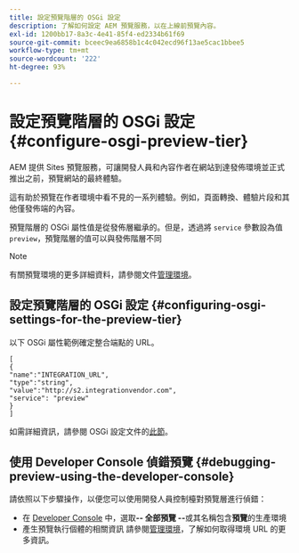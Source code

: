 ```yaml
---
title: 設定預覽階層的 OSGi 設定
description: 了解如何設定 AEM 預覽服務，以在上線前預覽內容。
exl-id: 1200bb17-8a3c-4e41-85f4-ed2334b61f69
source-git-commit: bceec9ea6858b1c4c042ecd96f13ae5cac1bbee5
workflow-type: tm+mt
source-wordcount: '222'
ht-degree: 93%

---
```


# 設定預覽階層的 OSGi 設定 {#configure-osgi-preview-tier}

AEM 提供 Sites 預覽服務，可讓開發人員和內容作者在網站到達發佈環境並正式推出之前，預覽網站的最終體驗。

這有助於預覽在作者環境中看不見的一系列體驗。例如，頁面轉換、體驗片段和其他僅發佈端的內容。

預覽階層的 OSGi 屬性值是從發佈層繼承的。但是，透過將 `service` 參數設為值 `preview`，預覽階層的值可以與發佈階層不同

>[!NOTE]
>
>有關預覽環境的更多詳細資料，請參閱文件[管理環境](/help/implementing/cloud-manager/manage-environments.md#access-preview-service)。

## 設定預覽階層的 OSGi 設定 {#configuring-osgi-settings-for-the-preview-tier}

以下 OSGi 屬性範例確定整合端點的 URL。

```
[
{
"name":"INTEGRATION_URL",
"type":"string",
"value":"http://s2.integrationvendor.com",
"service": "preview"
}
]
```

如需詳細資訊，請參閱 OSGi 設定文件的[此節](/help/implementing/deploying/configuring-osgi.md#author-vs-publish-configuration)。

## 使用 Developer Console 偵錯預覽 {#debugging-preview-using-the-developer-console}

請依照以下步驟操作，以便您可以使用開發人員控制檯對預覽層進行偵錯：

* 在 [Developer Console](/help/implementing/developing/introduction/development-guidelines.md#aem-as-a-cloud-service-development-tools) 中，選取&#x200B;**-- 全部預覽 --**&#x200B;或其名稱包含&#x200B;**預覽**&#x200B;的生產環境
* 產生預覽執行個體的相關資訊
請參閱[管理環境](/help/implementing/cloud-manager/manage-environments.md)，了解如何取得環境 URL 的更多資訊。
